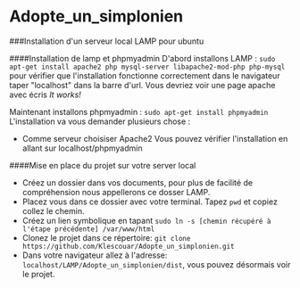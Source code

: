 # Adopte_un_simplonien

###Installation d'un serveur local LAMP pour ubuntu

####Installation de lamp et phpmyadmin
D'abord installons LAMP : ```sudo apt-get install apache2 php mysql-server libapache2-mod-php php-mysql```  
pour vérifier que l'installation fonctionne correctement dans le navigateur taper "localhost" dans la barre d'url. Vous devriez voir une page apache avec écris *It works!*  

Maintenant installons phpmyadmin : `sudo apt-get install phpmyadmin`  
L'installation va vous demander plusieurs chose :
 - Comme serveur choisiser Apache2
Vous pouvez vérifier l'installation en allant sur localhost/phpmyadmin

####Mise en place du projet sur votre server local
- Créez un dossier dans vos documents, pour plus de facilité de compréhension nous appellerons ce dosser LAMP.
- Placez vous dans ce dossier avec votre terminal. Tapez `pwd` et copiez collez le chemin.
- Créez un lien symbolique en tapant `sudo ln -s [chemin récupéré à l'étape précédente] /var/www/html`
- Clonez le projet dans ce répertoire: `git clone https://github.com/Klescouar/Adopte_un_simplonien.git`
- Dans votre navigateur allez à l'adresse: `localhost/LAMP/Adopte_un_simplonien/dist`, vous pouvez désormais voir le projet.
